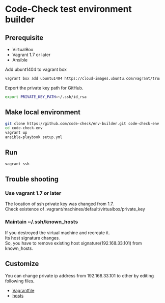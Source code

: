 # Code-Check test environment builder

## Prerequisite

- VirtualBox
- Vagrant 1.7 or later
- Ansible

Add ubunt1404 to vagrant box

``` bash
vagrant box add ubuntu1404 https://cloud-images.ubuntu.com/vagrant/trusty/current/trusty-server-cloudimg-amd64-vagrant-disk1.box
```

Export the private key path for GitHub.  

``` bash
export PRIVATE_KEY_PATH=~/.ssh/id_rsa

```

## Make local environment

``` bash
git clone https://github.com/code-check/env-builder.git code-check-env
cd code-check-env
vagrant up
ansible-playbook setup.yml
```

## Run

``` bash
vagrant ssh
```

## Trouble shooting
### Use vagrant 1.7 or later
The location of ssh private key was changed from 1.7.  
Check existence of .vagrant/machines/default/virtualbox/private_key

### Maintain ~/.ssh/known_hosts
If you destroyed the virtual machine and recreate it.  
Its host signature changes.  
So, you have to remove existing host signature(192.168.33.101) from known_hosts.

## Customize
You can change private ip address from 192.168.33.101 to other by editing following files.

- [Vagrantfile](Vagrantfile)
- [hosts](hosts)
